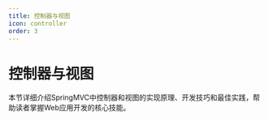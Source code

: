 ```yaml
---
title: 控制器与视图
icon: controller
order: 3
---
```


# 控制器与视图

本节详细介绍SpringMVC中控制器和视图的实现原理、开发技巧和最佳实践，帮助读者掌握Web应用开发的核心技能。
